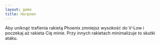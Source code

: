 ```yaml
---
layout: game
title: Harpoon
---
```


Aby uniknąć trafienia rakietą Phoenix zmniejsz wysokość do V-Low i 
poczekaj
aż rakieta Cię minie. Przy innych rakietach minimalizuje to skutki 
ataku.
